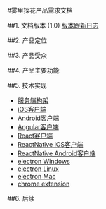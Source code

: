 #雾里探花产品需求文档


##1. 文档版本 (1.0)
 [ 版本跟新日志 ](UpdateVersionLog.md)
 
##2. 产品定位

##3. 产品受众

##4. 产品主要功能

##5. 技术实现
* [服务端构架]()
* [iOS客户端]()
* [Android客户端]()
* [Angular客户端]()
* [React客户端]()
* [ReactNative iOS客户端]()
* [ReactNative Android客户端]()
* [electron Windows]()
* [electron Linux]()
* [electron Mac]()
* [chrome extension]()

##6. 后续





